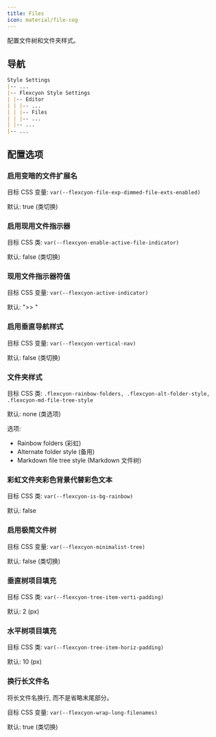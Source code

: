 ```yaml
---
title: Files
icon: material/file-cog
---
```


配置文件树和文件夹样式。

## 导航

```md
Style Settings
|-- ...
|-- Flexcyon Style Settings
| |-- Editor
| | |-- ...
| | |-- Files
| | |-- ...
| |-- ...
|-- ...
```

## 配置选项

### 启用变暗的文件扩展名

目标 CSS 变量: `var(--flexcyon-file-exp-dimmed-file-exts-enabled)`

默认: true (类切换)

### 启用现用文件指示器

目标 CSS 类: `var(--flexcyon-enable-active-file-indicator)`

默认: false (类切换)

### 现用文件指示器符值

目标 CSS 变量: `var(--flexcyon-active-indicator)`

默认: ">> "

### 启用垂直导航样式

目标 CSS 变量: `var(--flexcyon-vertical-nav)`

默认: false (类切换)

### 文件夹样式

目标 CSS 类: `.flexcyon-rainbow-folders, .flexcyon-alt-folder-style, .flexcyon-md-file-tree-style`

默认: none (类选项)

选项:

- Rainbow folders (彩虹)
- Alternate folder style (备用)
- Markdown file tree style (Markdown 文件树)

### 彩虹文件夹彩色背景代替彩色文本

目标 CSS 类: `var(--flexcyon-is-bg-rainbow)`

默认: false

### 启用极简文件树

目标 CSS 变量: `var(--flexcyon-minimalist-tree)`

默认: false (类切换)

### 垂直树项目填充

目标 CSS 类: `var(--flexcyon-tree-item-verti-padding)`

默认: 2 (px)

### 水平树项目填充

目标 CSS 类: `var(--flexcyon-tree-item-horiz-padding)`

默认: 10 (px)

### 换行长文件名

将长文件名换行, 而不是省略末尾部分。

目标 CSS 变量: `var(--flexcyon-wrap-long-filenames)`

默认: true (类切换)
